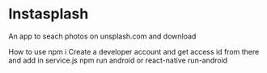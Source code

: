 # Instasplash
An app to seach photos on unsplash.com and download

How to use
npm i
Create a developer account and get access id from there and add in service.js
npm run android or react-native run-android
